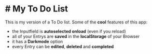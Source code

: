 # # My To Do List
 This is my version of a To Do list.
 Some of the **cool** features of this app:
 - the Inputfield is **autoselected onload** (even if you reload)
 - all of your Entrys are **saved** in the **localStorage** of your Browser
 - it has a **Darkmode** option
 - every Entry can be **edited**, **deleted** and **completed**